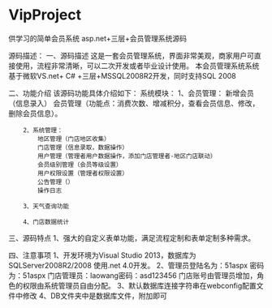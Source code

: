 # VipProject
供学习的简单会员系统
asp.net+三层+会员管理系统源码

源码描述：
一、源码描述
       这是一套会员管理系统，界面非常美观，商家用户可直接使用，流程非常清晰，可以二次开发或者毕业设计使用。
       本会员管理系统系统基于微软VS.net+ C# +三层+MSSQL2008R2开发，同时支持SQL 2008 

二、功能介绍
	该源码功能具体介绍如下：
		系统模块：
		1、会员管理：
			新增会员（信息录入）
			会员管理（功能点：消费次数、增减积分，查看会员信息、修改，删除会员信息）。

		2、系统管理：
			地区管理（门店地区收集）
			门店管理（信息录取，数据操作）
			用户管理（管理者用户数据操作，添加门店管理者-地区门店联动）
			会员级别管理（会员等级设置）
			用户权限设置（管理者权限设置）
			公告管理（）
			操作日志

		3、天气查询功能

		4、门店数据统计

三、源码特点 
      1、强大的自定义表单功能，满足流程定制和表单定制多种需求。

四、注意事项
      1、开发环境为Visual Studio 2013，数据库为SQLServer2008R2/2008 使用.net 4.0开发。
      2、管理员登陆名为：51aspx 密码为：51aspx 门店管理员：laowang密码：asd123456 门店账号由管理员增加，角色的权限由系统管理员自由分配。
      3、默认数据库连接字符串在webconfig配置文件中修改
      4、DB文件夹中是数据库文件，附加即可
